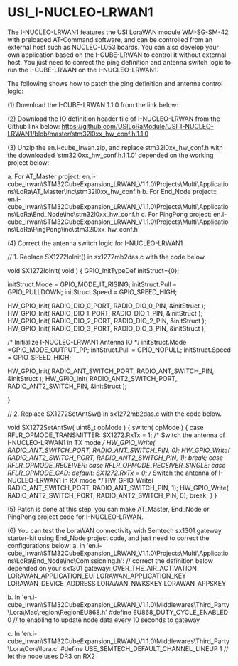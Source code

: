# USI_I-NUCLEO-LRWAN1

The I-NUCLEO-LRWAN1 features the USI LoraWAN module WM-SG-SM-42 with preloaded AT-Command software, and can be controlled from an external host such as NUCLEO-L053 boards. You can also develop your own application based on the I-CUBE-LRWAN to control it without external host.
You just need to correct the ping definition and antenna switch logic to run the I-CUBE-LRWAN on the I-NUCLEO-LRWAN1. 

The following shows how to patch the ping definition and antenna control logic:

(1)	Download the I-CUBE-LRWAN 1.1.0 from the link below:

(2)	Download the IO definition header file of I-NUCLEO-LRWAN from the Github link below:
  https://github.com/USILoRaModule/USI_I-NUCLEO-LRWAN1/blob/master/stm32l0xx_hw_conf.h.1.1.0

(3)	Unzip the en.i-cube_lrwan.zip, and replace stm32l0xx_hw_conf.h with the downloaded ‘stm32l0xx_hw_conf.h.1.1.0’ depended on the working project below:

  a.	For AT_Master project:
  en.i-cube_lrwan\STM32CubeExpansion_LRWAN_V1.1.0\Projects\Multi\Applications\LoRa\AT_Master\inc\stm32l0xx_hw_conf.h
  b.	For End_Node project::
  en.i-cube_lrwan\STM32CubeExpansion_LRWAN_V1.1.0\Projects\Multi\Applications\LoRa\End_Node\inc\stm32l0xx_hw_conf.h
  c.	For PingPong project:
  en.i-cube_lrwan\STM32CubeExpansion_LRWAN_V1.1.0\Projects\Multi\Applications\LoRa\PingPong\inc\stm32l0xx_hw_conf.h

(4)	Correct the antenna switch logic for I-NUCLEO-LRWAN1

// 1. Replace SX1272IoInit() in sx1272mb2das.c with the code below.

void SX1272IoInit( void )
{
  GPIO_InitTypeDef initStruct={0};
  
  initStruct.Mode = GPIO_MODE_IT_RISING;
  initStruct.Pull = GPIO_PULLDOWN;
  initStruct.Speed = GPIO_SPEED_HIGH;

  HW_GPIO_Init( RADIO_DIO_0_PORT, RADIO_DIO_0_PIN, &initStruct );
  HW_GPIO_Init( RADIO_DIO_1_PORT, RADIO_DIO_1_PIN, &initStruct );
  HW_GPIO_Init( RADIO_DIO_2_PORT, RADIO_DIO_2_PIN, &initStruct );
  HW_GPIO_Init( RADIO_DIO_3_PORT, RADIO_DIO_3_PIN, &initStruct );
	
  /* Initialize I-NUCLEO-LRWAN1 Antenna IO */
  initStruct.Mode =GPIO_MODE_OUTPUT_PP;
  initStruct.Pull = GPIO_NOPULL; 
  initStruct.Speed = GPIO_SPEED_HIGH;
  
  HW_GPIO_Init( RADIO_ANT_SWITCH_PORT, RADIO_ANT_SWITCH_PIN, &initStruct  ); 
  HW_GPIO_Init( RADIO_ANT2_SWITCH_PORT, RADIO_ANT2_SWITCH_PIN, &initStruct  ); 
	
}


// 2. Replace SX1272SetAntSw() in sx1272mb2das.c with the code below.

void SX1272SetAntSw( uint8_t opMode )
{
    switch( opMode )
    {
    case RFLR_OPMODE_TRANSMITTER:
	SX1272.RxTx = 1;
        /* Switch the antenna of I-NUCLEO-LRWAN1 in TX mode */
        HW_GPIO_Write( RADIO_ANT_SWITCH_PORT, RADIO_ANT_SWITCH_PIN, 0);
        HW_GPIO_Write( RADIO_ANT2_SWITCH_PORT, RADIO_ANT2_SWITCH_PIN, 1);
        break;
    case RFLR_OPMODE_RECEIVER:
    case RFLR_OPMODE_RECEIVER_SINGLE:
    case RFLR_OPMODE_CAD:
    default:
        SX1272.RxTx = 0;
        /* Switch the antenna of I-NUCLEO-LRWAN1 in RX mode */
        HW_GPIO_Write( RADIO_ANT_SWITCH_PORT, RADIO_ANT_SWITCH_PIN, 1);
        HW_GPIO_Write( RADIO_ANT2_SWITCH_PORT, RADIO_ANT2_SWITCH_PIN, 0);
        break;
    }
}

(5)	Patch is done at this step, you can make AT_Master, End_Node or PingPong project code for I-NUCLEO-LRWAN.

(6)	You can test the LoraWAN connectivity with Semtech sx1301 gateway starter-kit using End_Node project code, and just need to correct the configurations below:
  a.	in 'en.i-cube_lrwan\STM32CubeExpansion_LRWAN_V1.1.0\Projects\Multi\Applications\LoRa\End_Node\inc\Comissioning.h':
  // correct the definition below depended on your sx1301 gateway:
  OVER_THE_AIR_ACTIVATION
  LORAWAN_APPLICATION_EUI
  LORAWAN_APPLICATION_KEY
  LORAWAN_DEVICE_ADDRESS
  LORAWAN_NWKSKEY
  LORAWAN_APPSKEY
  
  
  b.	In 'en.i-cube_lrwan\STM32CubeExpansion_LRWAN_V1.1.0\Middlewares\Third_Party\Lora\Mac\region\RegionEU868.h'
  #define EU868_DUTY_CYCLE_ENABLED 0  // to enabling to update node data every 10 seconds to gateway
  
  c.	In 'en.i-cube_lrwan\STM32CubeExpansion_LRWAN_V1.1.0\Middlewares\Third_Party\Lora\Core\lora.c'
  #define USE_SEMTECH_DEFAULT_CHANNEL_LINEUP  1   // let the node uses DR3 on RX2


